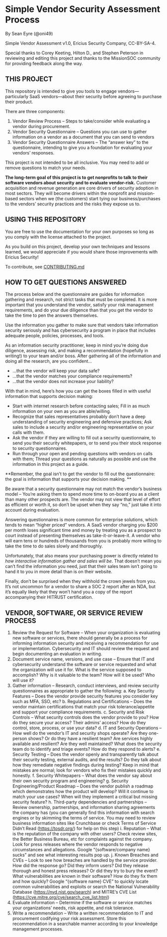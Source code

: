 # Simple Vendor Security Assessment Process

By Sean Eyre (@oni49)

Simple Vendor Assessment v1.0, Ericius Security Company, CC-BY-SA-4.

Special thanks to Corey Keeting, Hilton D., and Stephen Peterson in reviewing and editing this project and thanks to the MissionSOC community for providing feedback along the way. 

## THIS PROJECT
This repository is intended to give you tools to engage vendors—particularly SaaS vendors—about their security before agreeing to purchase their product. 

There are three components:
1.	Vendor Review Process – Steps to take/consider while evaluating a vendor during procurement.
2.	Vendor Security Questionnaire – Questions you can use to gather information on a vendor as a document that you can send to vendors
3.	Vendor Security Questionnaire Answers – The “answer key” to the questionnaire, intending to give you a foundation for evaluating your vendors’ responses. 

This project is not intended to be all inclusive. You may need to add or remove questions to match your needs.

**The long-term goal of this project is to get nonprofits to talk to their software vendors about security and to evaluate vendor-risk.** Customer acquisition and revenue generation are core drivers of security adoption in most sectors. They will become drivers within the nonprofit and mission-based sectors when we (the customers) start tying our business/purchases to the vendors’ security practices and the risks they expose us to. 

## USING THIS REPOSITORY
You are free to use the documentation for your own purposes so long as you comply with the license attached to the project. 

As you build on this project, develop your own techniques and lessons learned, we would appreciate if you would share those improvements with Ericius Security! 

To contribute, see [CONTRIBUTING.md](./CONTRIBUTING.md) 

## HOW TO GET QUESTIONS ANSWERED
The process below and the questionnaire are guides for information gathering and research, not strict tasks that must be completed. It is more important that you understand the vendor, satisfy your risk management requirements, and do your due diligence than that you get the vendor to take the time to pen the answers themselves. 

Use the information you gather to make sure that vendors take information security seriously and has cybersecurity a program in place that includes adequate people, policies, processes, and tools. 

As an information security practitioner, keep in mind you’re doing due diligence, assessing risk, and making a recommendation (hopefully in writing!) to your team and/or boss. After gathering all of the information and doing all the research, are you confident…
-	…that the vendor will keep your data safe?
-	…that the vendor matches your compliance requirements?
-	…that the vendor does not increase your liability?  

With that in mind, here’s how you can get the boxes filled in with useful information that supports decision making:
-	Start with internet research before contacting sales; Fill in as much information on your own as you are able/willing.
-	Recognize that sales representatives probably don’t have a deep understanding of security engineering and defensive practices; Ask sales to include a security and/or engineering representative on your calls with them.
-	Ask the vendor if they are willing to fill out a security questionnaire, to send you their security whitepapers, or to send you their stock response to security questionnaires.
-	Run through your open and pending questions with vendors on calls with them; Thread your questions as naturally as possible and use the information in this project as a guide. 

**Remember, the goal isn’t to get the vendor to fill out the questionnaire: the goal is information that supports your decision making. **

Be aware that a security questionnaire may not match the vendor’s business model – You’re asking them to spend more time to on-board you as a client than many other prospects are. The vendor may not view that level of effort as efficient or worth it, so don’t be upset when they say “no,” just take it into account during evaluation. 

Answering questionnaires is more common for enterprise solutions, which tends to mean “higher priced” vendors. A SaaS vendor charging you $200 per month loses significant time and money by treating you as a prospect to court instead of presenting themselves as take-it-or-leave-it. A vendor who will earn tens or hundreds of thousands from you is probably more willing to take the time to do sales slowly and thoroughly.

Unfortunately, that also means your purchasing power is directly related to _how interactive information gather and sales will be_. That doesn’t mean you can’t find the information you need, just that their sales team isn’t going to hand it to you in more detail than is on their website. 

Finally, don’t be surprised when they withhold the crown jewels from you. It’s not uncommon for a vendor to share a SOC 2 report after an NDA, but it’s equally likely that they won’t hand you a copy of the report accompanying their HITRUST certification. 

## VENDOR, SOFTWARE, OR SERVICE REVIEW PROCESS
1.	Review the Request for Software – When your organization is evaluating new software or services, there should generally be a process for informing information security and receiving a recommendation for use or implementation. Cybersecurity and IT should review the request and begin documenting an evaluation in writing.
2.	Document service name, versions, and use case – Ensure that IT and cybersecurity understand the software or service requested and what the organization will use it for. What is the service supposed to accomplish? Why is it valuable to the team? How will it be used? Who will use it?
3.	Gather information – Research, conduct interviews, and review security questionnaires as appropriate to gather the following:
  a.	Key Security Features – Does the vendor provide security features you consider key such as MFA, SSO, etc? 
  b.	Regulations and Certifications – Does the vendor maintain certifications that match your risk tolerance/appetite and support your compliance requirements.
  c.	Security and Risk Controls – What security controls does the vendor provide to you? How do they secure your access? Their admins’ access? How do they control, store, process, or use your data? 
  d.	IT and Security Operations – How well do the vendor’s IT and security shops operate? Are they one-person shows? Or do they have a resilient team? Are services highly available and resilient? Are they well maintained? What does the security team do to identify and triage events? How do they respond to alerts?
  e.	Security Testing – Does the vendor openly and transparently talk about their security testing, external audits, and the results? Do they talk about how they remediate negative findings during testing? Keep in mind that mistakes are normal; look for vendors who fix their mistakes quickly and honestly. 
  f.	Security Whitepapers – What does the vendor say about their own security program and engineering? 
  g.	Security Engineering/Product Roadmap – Does the vendor publish a roadmap which demonstrates how the product will develop? Will it continue to match your use cases? When will they implement a critical but missing security feature?
  h.	Third-party dependencies and partnerships – Review ownership, partnerships, and information sharing agreements the company has (you can generally find this information with search engines or by skimming the terms of service. You may need to review business information sites like Crunchbase or check Terms of Service Didn’t Read (https://tosdr.org/) for help on this step)
  i.	Reputation – What is the reputation of the company with other users? Check review sites, the Better Business Bureau, etc for complaints against the company. Look for press releases where the vendor responds to negative circumstances and allegations. Google “{software/company name} sucks” and see what interesting results pop up. 
  j.	Known Breaches and CVEs – Look to see how breaches are handled by the service provider. How did the response go? Did they inform users? Did they release thorough and honest press releases? Or did they try to bury the event? What vulnerabilities are known in their software? How do they fix them and how quickly? Google “{software name} CVE” to quickly locate common vulnerabilities and exploits or search the National Vulnerability Database (https://nvd.nist.gov/search) and MITRE’s CVE List (https://cve.mitre.org/cve/search_cve_list.html) 
4.	Evaluate information – Determine if the software or service matches your organizations’ needs, risk appetite, and risk tolerance. 
5.	Write a recommendation – Write a written recommendation to IT and procurement codifying your risk assessment. Store this recommendation in a searchable manner according to your knowledge management processes. 
